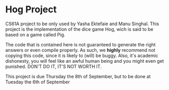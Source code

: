 # Hog Project
CS61A project to be only used by Yasha Ektefaie and Manu Singhal. This project is the implementation of the dice game Hog, wich is said to be based on a game called Pig. 

The code that is contained here is not guaranteed to generate the right answers or even compile properly. As such, we **highly** recommend not copying this code, since it is likely to (will) be buggy. Also, it's academic dishonesty, you will feel like an awful human being and you might even get punished. DON'T DO IT, IT'S NOT WORTH IT.

This project is due Thursday the 8th of September, but to be done at Tuesday the 6th of September
